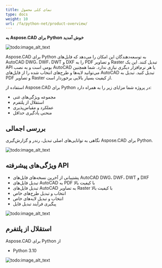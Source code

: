 ```yaml
---
title: نمای کلی محصول
type: docs
weight: 10
url: /fa/python-net/product-overview/
---
```


**به Aspose.CAD برای Python خوش آمدید**

![todo:image_alt_text](/_assets/product-overview_1.png)

Aspose.CAD برای Python به توسعه‌دهندگان این امکان را می‌دهد که فایل‌های AutoCAD DWG، DWF، DWT و DXF را به PDF و تصاویر Raster تبدیل کنند. این یک API بومی است و به نصب AutoCAD یا هر نرم‌افزار دیگری نیازی ندارد. شما همچنین می‌توانید لایه‌ها و طرح‌های انتخاب شده را از فایل‌های AutoCAD تبدیل کنید. تبدیل به PDF و تصاویر Raster از کیفیت بسیار بالایی برخوردار است.

استفاده از Aspose.CAD برای Python در پروژه شما مزایای زیر را به همراه دارد:

- مجموعه ویژگی‌های غنی
- استقلال از پلتفرم
- عملکرد و مقیاس‌پذیری
- منحنی یادگیری حداقل




## **بررسی اجمالی**
نگاهی به توانایی‌های اصلی تبدیل، رندر و گزارش‌گیری Aspose.CAD برای Python.

![todo:image_alt_text](/_assets/product-overview_2.png)
## **ویژگی‌های پیشرفته API**
- پشتیبانی از آخرین نسخه‌های فایل‌های AutoCAD DWG، DWF، DWT و DXF
- تبدیل فایل‌های AutoCAD به PDF با کیفیت بالا
- تبدیل فایل‌های AutoCAD به تصاویر Raster با کیفیت بالا
- انتخاب و تبدیل طرح‌های خاص
- انتخاب و تبدیل لایه‌های خاص
- پیگیری فرآیند تبدیل فایل

![todo:image_alt_text](/_assets/product-overview_3.png)

## **استقلال از پلتفرم**
Aspose.CAD برای Python از

- Python 3.10

![todo:image_alt_text](/_assets/product-overview_4.png)
